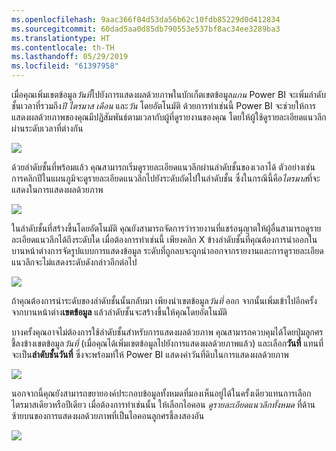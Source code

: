 ```yaml
---
ms.openlocfilehash: 9aac366f04d53da56b62c10fdb85229d0d412834
ms.sourcegitcommit: 60dad5aa0d85db790553e537bf8ac34ee3289ba3
ms.translationtype: HT
ms.contentlocale: th-TH
ms.lasthandoff: 05/29/2019
ms.locfileid: "61397958"
---
```

เมื่อคุณเพิ่มเขตข้อมูล*วันที่*ไปยังการแสดงผลด้วยภาพในบักเก็ตเขตข้อมูล*แกน* Power BI จะเพิ่มลำดับชั้นเวลาที่รวมถึง*ปี* *ไตรมาส* *เดือน* และ*วัน* โดยอัตโนมัติ ด้วยการทำเช่นนี้ Power BI จะช่วยให้การแสดงผลด้วยภาพของคุณมีปฏิสัมพันธ์ตามเวลากับผู้ที่ดูรายงานของคุณ โดยให้ผู้ใช้ดูรายละเอียดแนวลึกผ่านระดับเวลาที่ต่างกัน

![](media/3-11g-visual-hierarchies-drilling/3-11g_1.png)

ด้วยลำดับชั้นที่พร้อมแล้ว คุณสามารถเริ่มดูรายละเอียดแนวลึกผ่านลำดับชั้นของเวลาได้ ตัวอย่างเช่น การคลิกปีในแผนภูมิจะดูรายละเอียดแนวลึกไปยังระดับถัดไปในลำดับชั้น ซึ่งในกรณีนี้คือ*ไตรมาส*ที่จะแสดงในการแสดงผลด้วยภาพ

![](media/3-11g-visual-hierarchies-drilling/3-11g_2.png)

ในลำดับชั้นที่สร้างขึ้นโดยอัตโนมัติ คุณยังสามารถจัดการว่ารายงานที่แชร์อนุญาตให้ผู้อื่นสามารถดูรายละเอียดแนวลึกได้ถึงระดับใด เมื่อต้องการทำเช่นนี้ เพียงคลิก X ข้างลำดับชั้นที่คุณต้องการนำออกในบานหน้าต่างการจัดรูปแบบการแสดงข้อมูล ระดับที่ถูกลบจะถูกนำออกจากรายงานและการดูรายละเอียดแนวลึกจะไม่แสดงระดับดังกล่าวอีกต่อไป

![](media/3-11g-visual-hierarchies-drilling/3-11g_3.png)

ถ้าคุณต้องการนำระดับของลำดับชั้นนั้นกลับมา เพียงนำเขตข้อมูล*วันที่* ออก จากนั้นเพิ่มเข้าไปอีกครั้งจากบานหน้าต่าง**เขตข้อมูล** แล้วลำดับชั้นจะสร้างขึ้นให้คุณโดยอัตโนมัติ

บางครั้งคุณอาจไม่ต้องการใช้ลำดับชั้นสำหรับการแสดงผลด้วยภาพ คุณสามารถควบคุมได้โดยปุ่มลูกศรชี้ลงข้างเขตข้อมูล*วันที่* (เมื่อคุณได้เพิ่มเขตข้อมูลไปยังการแสดงผลด้วยภาพแล้ว) และเลือก**วันที่** แทนที่จะเป็น**ลำดับชั้นวันที่** ซึ่งจะพร้อมท์ให้ Power BI แสดงค่าวันที่ดิบในการแสดงผลด้วยภาพ

![](media/3-11g-visual-hierarchies-drilling/3-11g_4.png)

นอกจากนี้คุณยังสามารถขยายองค์ประกอบข้อมูลทั้งหมดที่มองเห็นอยู่ได้ในครั้งเดียวแทนการเลือกไตรมาสเดียวหรือปีเดียว เมื่อต้องการทำเช่นนั้น ให้เลือกไอคอน *ดูรายละเอียดแนวลึกทั้งหมด* ที่ด้านซ้ายบนของการแสดงผลด้วยภาพที่เป็นไอคอนลูกศรชี้ลงสองอัน

![](media/3-11g-visual-hierarchies-drilling/3-11g_5.png)

